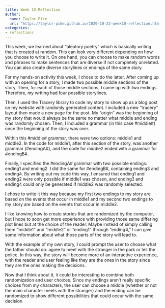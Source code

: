 ```yaml
---
title: Week 10 Reflection
author:
  name: Taylor Pike
  url: "https://taylor-pike.github.io/2020-10-22-week10-reflection.html"
categories:
- reflections
---
```


This week, we learned about “aleatory poetry” which is basically writing that is created at random. This can look very different depending on how you choose to write it. On one hand, you can choose to make random words and phrases to make sentences that are diverse if not completely unrelated. You can also create diverse storylines or endings of the same story.

For my hands-on activity this week, I chose to do the latter. After coming up with an opening for a story, I made two possible middle sections of the story. Then, for each of those middle sections, I came up with two endings. Therefore, my writing had four possible storylines.

Then, I used the Tracery library to code my story to show up as a blog post on my website with randomly generated content. I included a new “tracery” layout then made a new page for the post. My “origin” was the beginning of my story that would always be the same no matter what middle and ending was randomly chosen. Then, I included a grammar (in this case #middle#) once the beginning of the story was over.

Within this #middle# grammar, there were two options: middle1 and middle2. In the code for middle1, after this section of the story, was another grammar (#endingA#), and the code for middle2 ended with a grammar for #endingB#.

Finally, I specified the #endingA# grammar with two possible endings: ending1 and ending2. I did the same for #endingB#, containing ending3 and ending4. By writing out my code this way, I ensured that ending1 and ending2 were only possible if middle1 was chosen, and ending3 and ending4 could only be generated if middle2 was randomly selected.

I chose to write it this way because my first two endings to my story are based on the events that occur in middle1 and my second two endings to my story are based on the events that occur in middle2.

I like knowing how to create stories that are randomized by the computer, but I hope to soon get more experience with providing those same differing plot lines but at the choice of the reader. Maybe instead of simply calling them “middle1” and “middle2” or “ending1” through “ending4,” I can give some information about what those parts of the story will lead to.

With the example of my own story, I could prompt the user to choose what the father should do: agree to meet with the stranger in the park or tell the police. In this way, the story will become more of an interactive experience, with the reader and user feeling like they are the ones in the story since they are the ones making the decisions.

Now that I think about it, it could be interesting to combine both randomization and user choices. Since my endings aren’t really specific choices from my characters, the user can choose a middle (whether or not the main character meets with the stranger) and the ending can be randomized to show different possibilities that could occur with the same decision.

